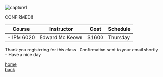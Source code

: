 ![capture1](https://user-images.githubusercontent.com/44885441/48521130-2ff67780-e841-11e8-8efa-807518dbd66f.PNG)

CONFIRMED!!


|   Course   | Instructor      | Cost    | Schedule              |
|:----------:|-----------------|---------|-----------------------|
| - IPM 6020 | Edward Mc Keown | $1600 | Thursday

Thank you registering for this class . Confirmation sent to your email shortly – Have a nice day!


[home](https://cezenekwe.github.io/Team-Brilliant/)
<br>
[back](https://cezenekwe.github.io/backup/Program-2.html)
